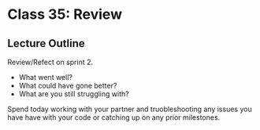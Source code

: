 # Class 35: Review

## Lecture Outline

Review/Refect on sprint 2. 

- What went well?
- What could have gone better?
- What are you still struggling with?

Spend today working with your partner and truobleshooting any issues you have have with your code or catching up on any prior milestones. 